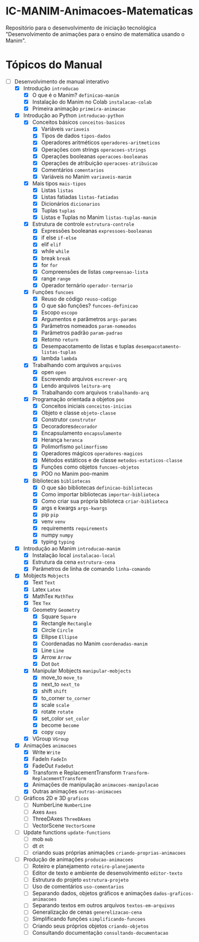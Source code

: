 # IC-MANIM-Animacoes-Matematicas
Repositório para o desenvolvimento de iniciação tecnológica "Desenvolvimento de animações para o ensino de matemática usando o Manim".

# Tópicos do Manual

- [ ]  Desenvolvimento de manual interativo
    - [x]  Introdução `introducao`
        - [x]  O que é o Manim? `definicao-manim`
        - [x]  Instalação do Manim no Colab `instalacao-colab`
        - [x]  Primeira animação `primeira-animacao`
    - [x]  Introdução ao Python `introducao-python`
        - [x]  Conceitos básicos `conceitos-basicos`
            - [x]  Variáveis `variaveis`
            - [x]  Tipos de dados `tipos-dados`
            - [x]  Operadores aritméticos `operadores-aritmeticos`
            - [x]  Operações com strings `operacoes-strings`
            - [x]  Operações booleanas `operacoes-booleanas`
            - [x]  Operações de atribuição `operacoes-atribuicao`
            - [x]  Comentários `comentarios`
            - [x]  Variáveis no Manim `variaveis-manim`
        - [x]  Mais tipos `mais-tipos`
            - [x]  Listas `listas`
            - [x]  Listas fatiadas `listas-fatiadas`
            - [x]  Dicionários `dicionarios`
            - [x]  Tuplas `tuplas`
            - [x]  Listas e Tuplas no Manim `listas-tuplas-manim`
        - [x]  Estrutura de controle `estrutura-controle`
            - [x]  Expressões booleanas `expressoes-booleanas`
            - [x]  if else `if-else`
            - [x]  elif `elif`
            - [x]  while `while`
            - [x]  break `break`
            - [x]  for `for`
            - [x]  Compreensões de listas `compreensao-lista`
            - [x]  range `range`
            - [x]  Operador ternário `operador-ternario`
        - [x]  Funções `funcoes`
            - [x]  Reuso de código `reuso-codigo`
            - [x]  O que são funções? `funcoes-definicao`
            - [x]  Escopo `escopo`
            - [x]  Argumentos e parâmetros `args-params`
            - [x]  Parâmetros nomeados `param-nomeados`
            - [x]  Parâmetros padrão `param-padrao`
            - [x]  Retorno `return`
            - [x]  Desempacotamento de listas e tuplas `desempacotamento-listas-tuplas`
            - [x]  lambda `lambda`
        - [x]  Trabalhando com arquivos `arquivos`
            - [x]  open `open`
            - [x]  Escrevendo arquivos `escrever-arq`
            - [x]  Lendo arquivos `leitura-arq`
            - [x]  Trabalhando com arquivos `trabalhando-arq`
        - [x]  Programação orientada a objetos `poo`
            - [x]  Conceitos iniciais `conceitos-inicias`
            - [x]  Objeto e classe `objeto-classe`
            - [x]  Construtor `construtor`
            - [x]  Decoradores`decorador`
            - [x]  Encapsulamento `encapsulamento`
            - [x]  Herança `heranca`
            - [x]  Polimorfismo `polimorfismo`
            - [x]  Operadores mágicos `operadores-magicos`
            - [x]  Métodos estáticos e de classe `metodos-estaticos-classe`
            - [x]  Funções como objetos `funcoes-objetos`
            - [x]  POO no Manim poo-manim
        - [x]  Bibliotecas `bibliotecas`
            - [x]  O que são bibliotecas `definicao-bibliotecas`
            - [x]  Como importar bibliotecas `importar-biblioteca`
            - [x]  Como criar sua própria biblioteca `criar-biblioteca`
            - [x]  args e kwargs `args-kwargs`
            - [x]  pip `pip`
            - [x]  venv `venv`
            - [x]  requirements `requirements`
            - [x]  numpy `numpy`
            - [x]  typing `typing`
    - [x]  Introdução ao Manim `introducao-manim`
        - [x]  Instalação local `instalacao-local`
        - [x]  Estrutura da cena `estrutura-cena`
        - [x]  Parâmetros de linha de comando `linha-comando`
    - [x]  Mobjects `Mobjects`
        - [x]  Text `Text`
        - [x]  Latex `Latex`
        - [x]  MathTex `MathTex`
        - [x]  Tex `Tex`
        - [x]  Geometry `Geometry`
            - [x]  Square `Square`
            - [x]  Rectangle `Rectangle`
            - [x]  Circle `Circle`
            - [x]  Ellipse `Ellipse`
            - [x]  Coordenadas no Manim `coordenadas-manim`
            - [x]  Line `Line`
            - [x]  Arrow `Arrow`
            - [x]  Dot `Dot`
        - [x]  Manipular Mobjects `manipular-mobjects`
            - [x]  move_to `move_to`
            - [x]  next_to `next_to`
            - [x]  shift `shift`
            - [x]  to_corner `to_corner`
            - [x]  scale `scale`
            - [x]  rotate `rotate`
            - [x]  set_color `set_color`
            - [x]  become `become`
            - [x]  copy `copy`
        - [x]  VGroup `VGroup`
    - [x]  Animações `animacoes`
        - [x]  Write `Write`
        - [x]  FadeIn `FadeIn`
        - [x]  FadeOut `FadeOut`
        - [x]  Transform e ReplacementTransform `Transform-ReplacementTransform`
        - [x]  Animações de manipulação `animacoes-manipulacao`
        - [x]  Outras animações `outras-animacoes`
    - [ ]  Gráficos 2D e 3D `graficos`
        - [ ]  NumberLine `NumberLine`
        - [ ]  Axes `Axes`
        - [ ]  ThreeDAxes `ThreeDAxes`
        - [ ]  VectorScene `VectorScene`
    - [ ]  Update functions `update-functions`
        - [ ]  mob `mob`
        - [ ]  dt `dt`
        - [ ]  criando suas próprias animações `criando-proprias-animacoes`
    - [ ]  Produção de animações `producao-animacoes`
        - [ ]  Roteiro e planejamento `roteiro-planejamento`
        - [ ]  Editor de texto e ambiente de desenvolvimento `editor-texto`
        - [ ]  Estrutura do projeto `estrutura-projeto`
        - [ ]  Uso de comentários `uso-comentarios`
        - [ ]  Separando dados, objetos gráficos e animações `dados-graficos-animacoes`
        - [ ]  Separando textos em outros arquivos `textos-em-arquivos`
        - [ ]  Generalização de cenas `generelizacao-cena`
        - [ ]  Simplificando funções `simplificando-funcoes`
        - [ ]  Criando seus próprios objetos `criando-objetos`
        - [ ]  Consultando documentação `consultando-documentacao`
